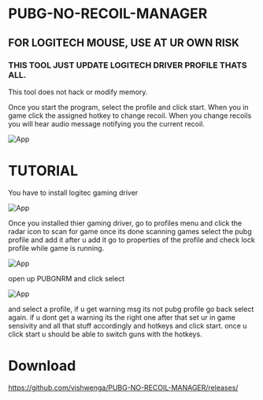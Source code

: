 # PUBG-NO-RECOIL-MANAGER

## FOR LOGITECH MOUSE, USE AT UR OWN RISK

###  THIS TOOL JUST UPDATE LOGITECH DRIVER PROFILE THATS ALL.

This tool does not hack or modify memory.

Once you start the program, select the profile and click start. When you in game click the assigned hotkey to change recoil. 
When you change recoils you will hear audio message notifying you the current recoil.


![App](https://imgur.com/QCAG50x.png)


# TUTORIAL

You have to install logitec gaming driver

![App](https://imgur.com/RWwlWnH.png)

Once you installed thier gaming driver, go to profiles menu and click the radar icon to scan for game
once its done scanning games select the pubg profile and add it
after u add it go to properties of the profile and check lock profile while game is running.

![App](https://imgur.com/sYZ2Rl9.png)

open up PUBGNRM and click select 

![App](https://imgur.com/QCAG50x.png)

and select a profile, if u get warning msg its not pubg profile go back select again. if u dont get a warning its the right one
after that set ur in game sensivity and all that stuff accordingly and hotkeys and click start.
once u click start u should be able to switch guns with the hotkeys.


# Download

https://github.com/vishwenga/PUBG-NO-RECOIL-MANAGER/releases/
